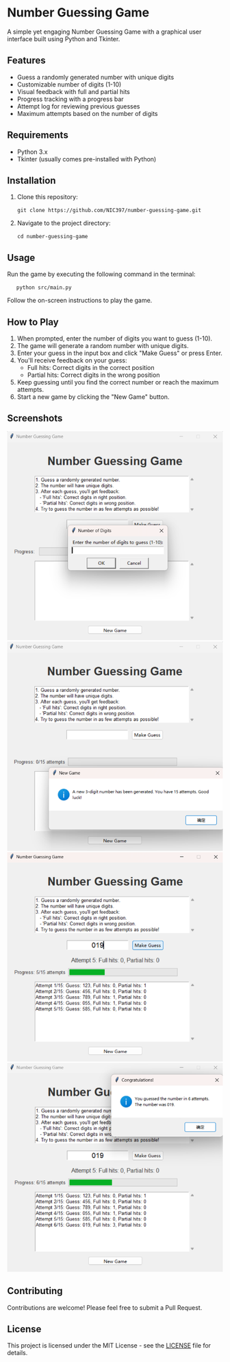 # Number Guessing Game

   A simple yet engaging Number Guessing Game with a graphical user interface built using Python and Tkinter.

## Features

- Guess a randomly generated number with unique digits
- Customizable number of digits (1-10)
- Visual feedback with full and partial hits
- Progress tracking with a progress bar
- Attempt log for reviewing previous guesses
- Maximum attempts based on the number of digits

## Requirements

- Python 3.x
- Tkinter (usually comes pre-installed with Python)

## Installation

1. Clone this repository:
   ```
   git clone https://github.com/NIC397/number-guessing-game.git
   ```
2. Navigate to the project directory:
   ```
   cd number-guessing-game
   ```

## Usage

   Run the game by executing the following command in the terminal:

```
   python src/main.py
```

   Follow the on-screen instructions to play the game.

## How to Play

1. When prompted, enter the number of digits you want to guess (1-10).
2. The game will generate a random number with unique digits.
3. Enter your guess in the input box and click "Make Guess" or press Enter.
4. You'll receive feedback on your guess:
   - Full hits: Correct digits in the correct position
   - Partial hits: Correct digits in the wrong position
5. Keep guessing until you find the correct number or reach the maximum attempts.
6. Start a new game by clicking the "New Game" button.

## Screenshots

![1728081985113](image/README/1728081985113.png) ![1728082026063](image/README/1728082026063.png) ![1728082172688](image/README/1728082172688.png) ![1728082213105](image/README/1728082213105.png)

## Contributing

   Contributions are welcome! Please feel free to submit a Pull Request.

## License

   This project is licensed under the MIT License - see the [LICENSE](LICENSE) file for details.
